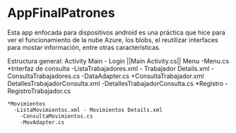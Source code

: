 # AppFinalPatrones

Esta app enfocada para dispositivos android es una práctica que hice para ver el funcionamiento de la nube Azure, los blobs, el reutilizar interfaces para mostar información,
entre otras características.

Estructura general:
Activity Main - Login
||Main Activity.cs||
	Menu
  -Menu.cs
		*Interfaz de consulta
			-ListaTrabajadores.xml - Trabajador Details.xml 
      -ConsultaTrabajadores.cs
      -DataAdapter.cs
				+ConsultaTrabajador.xml DetallesTrabajadorConsulta.xml
					-DetallesTrabajadorConsulta.cs
		*Registro
      -RegistroTrabajador.cs
    
    *Movimientos
      -ListaMovimientos.xml - Movimientos Details.xml
        -ConsultaMovimientos.cs
        -MovAdapter.cs
       
